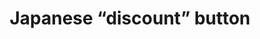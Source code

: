 ---
layout: symbols
title: Japanese “discount” button
emoji: japanese_discount_button
permalink: 🈹.html
image: assets/img/3moji/japanese_discount_button.png
---